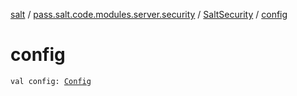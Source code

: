 [salt](../../index.md) / [pass.salt.code.modules.server.security](../index.md) / [SaltSecurity](index.md) / [config](./config.md)

# config

`val config: `[`Config`](../../pass.salt.code.loader.config/-config/index.md)
